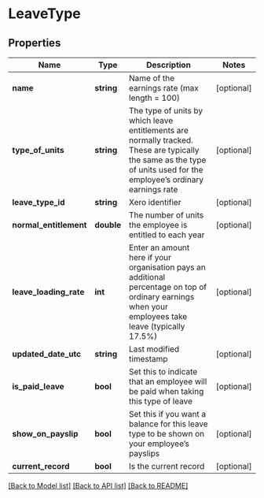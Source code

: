 # LeaveType

## Properties
Name | Type | Description | Notes
------------ | ------------- | ------------- | -------------
**name** | **string** | Name of the earnings rate (max length &#x3D; 100) | [optional] 
**type_of_units** | **string** | The type of units by which leave entitlements are normally tracked. These are typically the same as the type of units used for the employee’s ordinary earnings rate | [optional] 
**leave_type_id** | **string** | Xero identifier | [optional] 
**normal_entitlement** | **double** | The number of units the employee is entitled to each year | [optional] 
**leave_loading_rate** | **int** | Enter an amount here if your organisation pays an additional percentage on top of ordinary earnings when your employees take leave (typically 17.5%) | [optional] 
**updated_date_utc** | **string** | Last modified timestamp | [optional] 
**is_paid_leave** | **bool** | Set this to indicate that an employee will be paid when taking this type of leave | [optional] 
**show_on_payslip** | **bool** | Set this if you want a balance for this leave type to be shown on your employee’s payslips | [optional] 
**current_record** | **bool** | Is the current record | [optional] 

[[Back to Model list]](../README.md#documentation-for-models) [[Back to API list]](../README.md#documentation-for-api-endpoints) [[Back to README]](../README.md)


